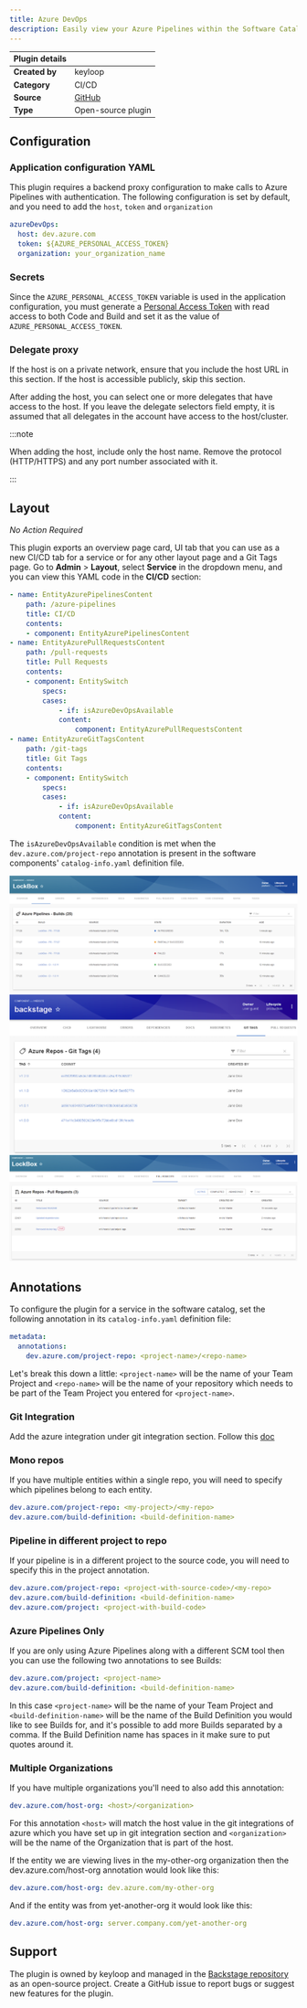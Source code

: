 ```yaml
---
title: Azure DevOps
description: Easily view your Azure Pipelines within the Software Catalog.
---
```


| Plugin details |                                                                               |
| -------------- | ----------------------------------------------------------------------------- |
| **Created by** | keyloop                                                                      |
| **Category**   | CI/CD                                                                         |
| **Source**     | [GitHub](https://github.com/backstage/community-plugins/tree/main/workspaces/azure-devops/plugins/azure-devops#azure-devops-plugin) |
| **Type**       | Open-source plugin                                                            |

## Configuration

### Application configuration YAML

This plugin requires a backend proxy configuration to make calls to Azure Pipelines with authentication. The following configuration is set by default, and you need to add the `host`, `token` and `organization`

```yaml
azureDevOps:
  host: dev.azure.com
  token: ${AZURE_PERSONAL_ACCESS_TOKEN}
  organization: your_organization_name
```

### Secrets

Since the `AZURE_PERSONAL_ACCESS_TOKEN` variable is used in the application configuration, you must generate a [Personal Access Token](https://docs.microsoft.com/en-us/azure/devops/organizations/accounts/use-personal-access-tokens-to-authenticate?view=azure-devops&tabs=preview-page) with read access to both Code and Build and set it as the value of `AZURE_PERSONAL_ACCESS_TOKEN`.

### Delegate proxy

If the host is on a private network, ensure that you include the host URL in this section. If the host is accessible publicly, skip this section.

After adding the host, you can select one or more delegates that have access to the host. If you leave the delegate selectors field empty, it is assumed that all delegates in the account have access to the host/cluster.

:::note

When adding the host, include only the host name. Remove the protocol (HTTP/HTTPS) and any port number associated with it.

:::

## Layout

_No Action Required_

This plugin exports an overview page card, UI tab that you can use as a new CI/CD tab for a service or for any other layout page and a Git Tags page. Go to **Admin** > **Layout**, select **Service** in the dropdown menu, and you can view this YAML code in the **CI/CD** section:

```yaml
- name: EntityAzurePipelinesContent
    path: /azure-pipelines
    title: CI/CD
    contents:
    - component: EntityAzurePipelinesContent
- name: EntityAzurePullRequestsContent
    path: /pull-requests
    title: Pull Requests
    contents:
    - component: EntitySwitch
        specs:
        cases:
            - if: isAzureDevOpsAvailable
            content:
                component: EntityAzurePullRequestsContent
- name: EntityAzureGitTagsContent
    path: /git-tags
    title: Git Tags
    contents:
    - component: EntitySwitch
        specs:
        cases:
            - if: isAzureDevOpsAvailable
            content:
                component: EntityAzureGitTagsContent
```

The `isAzureDevOpsAvailable` condition is met when the `dev.azure.com/project-repo` annotation is present in the software components' `catalog-info.yaml` definition file.

![](./static/azure-builds.png)
![](./static/azure-gittags.png)
![](./static/azure-pr.png)

## Annotations

To configure the plugin for a service in the software catalog, set the following annotation in its `catalog-info.yaml` definition file:

```yaml
metadata:
  annotations:
    dev.azure.com/project-repo: <project-name>/<repo-name>
```
Let's break this down a little: `<project-name>` will be the name of your Team Project and `<repo-name>` will be the name of your repository which needs to be part of the Team Project you entered for `<project-name>`.

### Git Integration

Add the azure integration under git integration section. Follow this [doc](https://developer.harness.io/docs/internal-developer-portal/get-started/setup-git-integration/?Connector=azure-connector)

### Mono repos

If you have multiple entities within a single repo, you will need to specify which pipelines belong to each entity.

```YAML
dev.azure.com/project-repo: <my-project>/<my-repo>
dev.azure.com/build-definition: <build-definition-name>
```
### Pipeline in different project to repo

If your pipeline is in a different project to the source code, you will need to specify this in the project annotation.

```YAML
dev.azure.com/project-repo: <project-with-source-code>/<my-repo>
dev.azure.com/build-definition: <build-definition-name>
dev.azure.com/project: <project-with-build-code>
```
### Azure Pipelines Only

If you are only using Azure Pipelines along with a different SCM tool then you can use the following two annotations to see Builds:

```YAML
dev.azure.com/project: <project-name>
dev.azure.com/build-definition: <build-definition-name>
```

In this case `<project-name>` will be the name of your Team Project and `<build-definition-name>` will be the name of the Build Definition you would like to see Builds for, and it's possible to add more Builds separated by a comma. If the Build Definition name has spaces in it make sure to put quotes around it.

### Multiple Organizations

If you have multiple organizations you'll need to also add this annotation:

```YAML
dev.azure.com/host-org: <host>/<organization>
```

For this annotation `<host>` will match the host value in the git integrations of azure which you have set up in git integration section and `<organization>` will be the name of the Organization that is part of the host.

If the entity we are viewing lives in the my-other-org organization then the dev.azure.com/host-org annotation would look like this:

```YAML
dev.azure.com/host-org: dev.azure.com/my-other-org
```

And if the entity was from yet-another-org it would look like this:

```YAML
dev.azure.com/host-org: server.company.com/yet-another-org
```

## Support

The plugin is owned by keyloop and managed in the [Backstage repository](https://github.com/backstage/community-plugins/tree/main/workspaces/azure-devops/plugins) as an open-source project. Create a GitHub issue to report bugs or suggest new features for the plugin.
